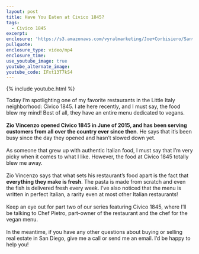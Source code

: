 ```yaml
---
layout: post
title: Have You Eaten at Civico 1845?
tags:
  - Civico 1845
excerpt:
enclosure: 'https://s3.amazonaws.com/vyralmarketing/Joe+Corbisiero/San+Diego+Real+Estate+Have+You+Eaten+at+Civico+1845.mp4'
pullquote:
enclosure_type: video/mp4
enclosure_time:
use_youtube_image: true
youtube_alternate_image:
youtube_code: IFxt13T7kS4
---
```



{% include youtube.html %}

Today I’m spotlighting one of my favorite restaurants in the Little Italy neighborhood: Civico 1845. I ate here recently, and I must say, the food blew my mind! Best of all, they have an entire menu dedicated to vegans.
<br>
<br>**Zio Vincenzo opened Civico 1845 in June of 2015, and has been serving customers from all over the country ever since then**. He says that it’s been busy since the day they opened and hasn’t slowed down yet.
<br>
<br>As someone that grew up with authentic Italian food, I must say that I’m very picky when it comes to what I like. However, the food at Civico 1845 totally blew me away.
<br>
<br>Zio Vincenzo says that what sets his restaurant’s food apart is the fact that **everything they make is fresh**. The pasta is made from scratch and even the fish is delivered fresh every week. I’ve also noticed that the menu is written in perfect Italian, a rarity even at most other Italian restaurants!
<br>
<br>Keep an eye out for part two of our series featuring Civico 1845, where I’ll be talking to Chef Pietro, part-owner of the restaurant and the chef for the vegan menu.
<br>
<br>In the meantime, if you have any other questions about buying or selling real estate in San Diego, give me a call or send me an email. I’d be happy to help you!